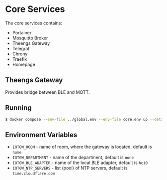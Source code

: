 # Core Services

The core services contains:

* Portainer
* Mosquitto Broker
* Theengs Gateway
* Telegraf
* Chrony
* Traefik
* Homepage


## Theengs Gateway

Provides bridge between BLE and MQTT.


## Running

```bash
$ docker compose --env-file ../global.env --env-file core.env up --detach
```

## Environment Variables

* `IOTGW_ROOM` - name of room, where the gateway is located, default is `home`
* `IOTGW_DEPARTMENT` - name of the department, default is `none`
* `IOTGW_BLE_ADAPTER` - name of the local BLE adapter, default is `hci0`
* `IOTGW_NTP_SERVERS` - list (pool) of NTP servers, default is `time.cloudflare.com`

